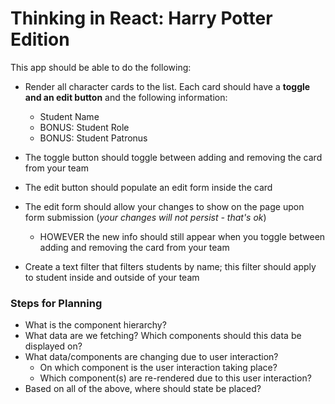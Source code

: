 # Thinking in React: Harry Potter Edition

This app should be able to do the following:

* Render all character cards to the list. Each card should have a **toggle and an edit button** and the following information:
  * Student Name
  * BONUS: Student Role
  * BONUS: Student Patronus

* The toggle button should toggle between adding and removing the card from your team

* The edit button should populate an edit form inside the card

* The edit form should allow your changes to show on the page upon form submission (*your changes will not persist - that's ok*)
  * HOWEVER the new info should still appear when you toggle between adding and removing the card from your team

* Create a text filter that filters students by name; this filter should apply to student inside and outside of your team

### Steps for Planning

* What is the component hierarchy?
* What data are we fetching? Which components should this data be displayed on?
* What data/components are changing due to user interaction?
  * On which component is the user interaction taking place?
  * Which component(s) are re-rendered due to this user interaction?
* Based on all of the above, where should state be placed?
